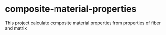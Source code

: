 # composite-material-properties
This project calculate composite material properties from properties of fiber and matrix
